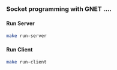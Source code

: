 ### Socket programming with GNET ....

#### Run Server
```bash
make run-server
```

#### Run Client
```bash
make run-client
```